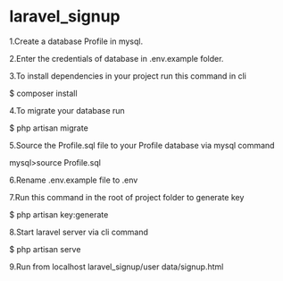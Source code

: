 # laravel_signup

1.Create a database Profile in mysql.

2.Enter the credentials of database in .env.example folder.

3.To install dependencies in your project run this command in cli

$ composer install

4.To migrate your database run

$ php artisan migrate

5.Source the Profile.sql file to your Profile database via mysql command

mysql>source Profile.sql

6.Rename .env.example file to .env

7.Run this command in the root of project folder to generate key

$ php artisan key:generate

8.Start laravel server via cli command

$ php artisan serve

9.Run from localhost laravel_signup/user data/signup.html